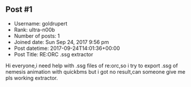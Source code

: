 ## Post #1
- Username: goldrupert
- Rank: ultra-n00b
- Number of posts: 1
- Joined date: Sun Sep 24, 2017 9:56 pm
- Post datetime: 2017-09-24T14:01:36+00:00
- Post Title: RE:ORC .ssg extractor

Hi everyone,i need help with .ssg files of re:orc,so i try to export .ssg of nemesis animation with quickbms but i got no result,can someone give me pls working extractor.
